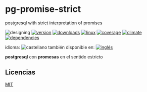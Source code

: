 <!-- multilang from README.md




NO MODIFIQUE ESTE ARCHIVO. FUE GENERADO AUTOMÁTICAMENTE POR multilang.js




-->
# pg-promise-strict
postgresql with strict interpretation of promises

![designing](https://img.shields.io/badge/stability-desgining-red.svg)
[![version](https://img.shields.io/npm/v/tabulator.svg)](https://npmjs.org/package/tabulator)
[![downloads](https://img.shields.io/npm/dm/tabulator.svg)](https://npmjs.org/package/tabulator)
[![linux](https://img.shields.io/travis/codenautas/tabulator/master.svg)](https://travis-ci.org/codenautas/tabulator)
[![coverage](https://img.shields.io/coveralls/codenautas/tabulator/master.svg)](https://coveralls.io/r/codenautas/tabulator)
[![climate](https://img.shields.io/codeclimate/github/codenautas/tabulator.svg)](https://codeclimate.com/github/codenautas/tabulator)
[![dependencies](https://img.shields.io/david/codenautas/tabulator.svg)](https://david-dm.org/codenautas/tabulator)

<!--multilang buttons-->
idioma: ![castellano](https://raw.githubusercontent.com/codenautas/multilang/master/img/lang-es.png)
también disponible en:
[![inglés](https://raw.githubusercontent.com/codenautas/multilang/master/img/lang-en.png)](README.md)


**postgresql** con **promesas** en el sentido estricto


## Licencias


[MIT](LICENSE)
